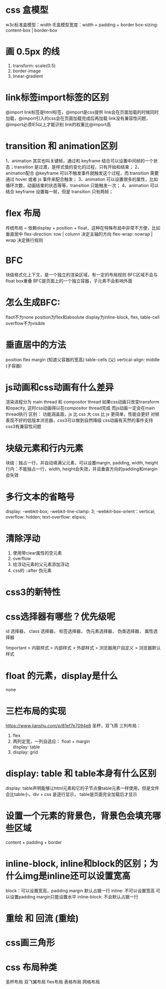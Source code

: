 # css 盒模型
w3c标准盒模型：width
IE盒模型宽度：width + padding + border
box-sizing: content-box | border-box


# 画 0.5px 的线
1. transform: scale(0.5)
2. border-image
3. linear-gradient


# link标签import标签的区别
@import
link标签是html标签，@import是css提供
link会在页面加载的时候同时加载，@import引入的css会在页面加载完成后再加载
link没有兼容性问题，@import必须IE5以上才能识别
link的权重比@import高



# transition 和 animation区别
1、animation 其实也叫关键帧，通过和 keyframe 结合可以设置中间帧的一个状态；transition 是过渡，是样式值的变化的过程，只有开始和结束；
2、animation配合 @keyframe 可以不触发事件就触发这个过程，而 transition 需要通过 hover 或者 js 事件来配合触发；
3、animation 可以设置很多的属性，比如循环次数，动画结束的状态等等，transition 只能触发一次；
4、animation 可以结合 keyframe 设置每一帧，但是 transition 只有两帧；


# flex 布局
传统布局 = 依赖display + position + float，这种在特殊布局中非常不方便，比如垂直居中
flex-direction: row  |  column 决定主轴的方向
flex-wrap: nowrap | wrap  决定换行规则


# BFC
块级格式化上下文，是一个独立的渲染区域，有一定的布局规则
BFC区域不会与float box重叠
BFC是页面上的一个独立容器，子元素不会影响外面


# 怎么生成BFC:
flaot不为none
position为flex和absolute
display为inline-block, flex, table-cell
overflow不为visible


# 垂直居中的方法
position
flex
margin (知道父容器的宽高)
table-cells (父)    vertical-align: middle (子容器)


# js动画和css动画有什么差异
渲染进程分为 main thread 和 compositor thread
如果css动画只改变transform和opacity, 这时css动画得以在compositor thread完成
而js动画一定会在main thread执行
区别：
  功能涵盖面，js 比 css 大
  css 比 js 更简单，性能会更好
  对帧表现不好的低版本浏览器，css3可以做到自然降级
  css动画有天然的事件支持
  css3有兼容性问题

# 块级元素和行内元素
块级：独占一行，并自动填满父元素，可以设置margin, padding, width, height
行内：不能独占一行，width, height会失效，并且垂直方向的padding和margin会失效

# 多行文本的省略号
display: -webkit-box;
-webkit-line-clamp: 3;
-webkit-box-orient：vertical;
overflow: hidden;
text-overflow: elipsis;

# 清除浮动
1. 使用带clear属性的空元素
2. overflow
3. 给浮动元素的父元素添加浮动
4. css的 ::after 伪元素


# css3的新特性


# css选择器有哪些？优先级呢
id 选择器， class 选择器， 标签选择器， 伪元素选择器， 伪类选择器， 属性选择器

!important  >   内联样式    >   内部样式    >   外部样式    >   浏览器用户自定义    >   浏览器默认样式


# float 的元素，display是什么
  none

# 三栏布局的实现
https://www.jianshu.com/p/81ef7e7094e8
圣杯，双飞燕
三列布局：
1. flex
2. 两列定宽，一列自适应： float + margin    
  display: table
3. display: grid

# display: table  和  table本身有什么区别
display: table声明能够让html元素和它的子节点像table元素一样使用，但是文件会比table小，div + css 是逐行显示，
         table是页面完全加载后才显示

# 设置一个元素的背景色，背景色会填充哪些区域
  content  +  padding  +  border

# inline-block, inline和block的区别；为什么img是inline还可以设置宽高
block：可以设置宽高，padding   margin     默认占据一行
inline: 不可以设置宽高  可以设置padding    margin只能设置水平
inline-block: 不会默认占据一行


# 重绘 和  回流 (重绘)

# css画三角形


# css  布局种类
圣杯布局  双飞翼布局  flex布局    表格布局    网格布局
